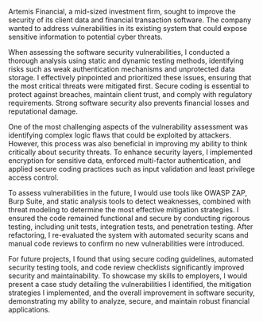 Artemis Financial, a mid-sized investment firm, sought to improve the security of its client data and financial transaction software. The company wanted to address vulnerabilities in its existing system that could expose sensitive information to potential cyber threats.

When assessing the software security vulnerabilities, I conducted a thorough analysis using static and dynamic testing methods, identifying risks such as weak authentication mechanisms and unprotected data storage. I effectively pinpointed and prioritized these issues, ensuring that the most critical threats were mitigated first. Secure coding is essential to protect against breaches, maintain client trust, and comply with regulatory requirements. Strong software security also prevents financial losses and reputational damage.

One of the most challenging aspects of the vulnerability assessment was identifying complex logic flaws that could be exploited by attackers. However, this process was also beneficial in improving my ability to think critically about security threats. To enhance security layers, I implemented encryption for sensitive data, enforced multi-factor authentication, and applied secure coding practices such as input validation and least privilege access control.

To assess vulnerabilities in the future, I would use tools like OWASP ZAP, Burp Suite, and static analysis tools to detect weaknesses, combined with threat modeling to determine the most effective mitigation strategies. I ensured the code remained functional and secure by conducting rigorous testing, including unit tests, integration tests, and penetration testing. After refactoring, I re-evaluated the system with automated security scans and manual code reviews to confirm no new vulnerabilities were introduced.

For future projects, I found that using secure coding guidelines, automated security testing tools, and code review checklists significantly improved security and maintainability. To showcase my skills to employers, I would present a case study detailing the vulnerabilities I identified, the mitigation strategies I implemented, and the overall improvement in software security, demonstrating my ability to analyze, secure, and maintain robust financial applications.
